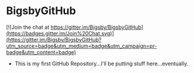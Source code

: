 # BigsbyGitHub

[![Join the chat at https://gitter.im/Bigsby/BigsbyGitHub](https://badges.gitter.im/Join%20Chat.svg)](https://gitter.im/Bigsby/BigsbyGitHub?utm_source=badge&utm_medium=badge&utm_campaign=pr-badge&utm_content=badge)

- This is my first GitHub Repository...I'll be putting stuff here...eventually.
